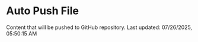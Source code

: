 # Auto Push File

Content that will be pushed to GitHub repository.
Last updated: 07/26/2025, 05:50:15 AM
